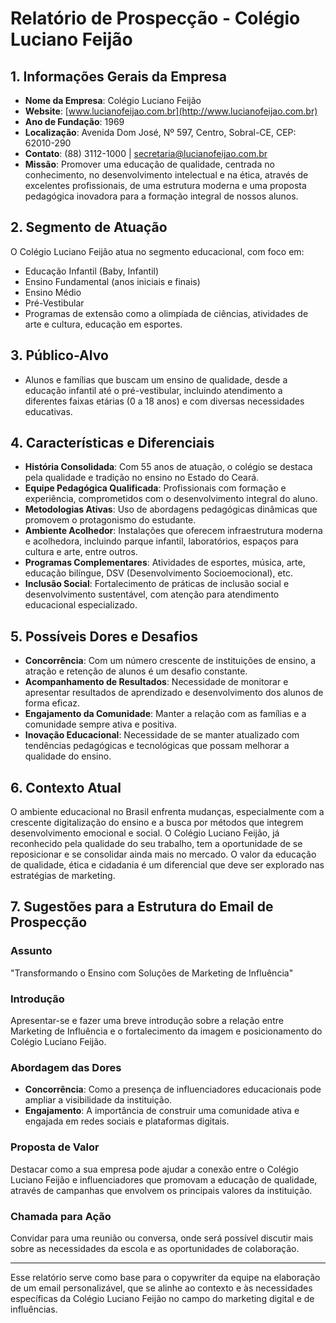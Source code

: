 # Relatório de Prospecção - Colégio Luciano Feijão

## 1. Informações Gerais da Empresa

- **Nome da Empresa**: Colégio Luciano Feijão
- **Website**: [www.lucianofeijao.com.br](http://www.lucianofeijao.com.br)
- **Ano de Fundação**: 1969
- **Localização**: Avenida Dom José, Nº 597, Centro, Sobral-CE, CEP: 62010-290
- **Contato**: (88) 3112-1000 | secretaria@lucianofeijao.com.br
- **Missão**: Promover uma educação de qualidade, centrada no conhecimento, no desenvolvimento intelectual e na ética, através de excelentes profissionais, de uma estrutura moderna e uma proposta pedagógica inovadora para a formação integral de nossos alunos.

## 2. Segmento de Atuação

O Colégio Luciano Feijão atua no segmento educacional, com foco em:

- Educação Infantil (Baby, Infantil)
- Ensino Fundamental (anos iniciais e finais)
- Ensino Médio
- Pré-Vestibular
- Programas de extensão como a olimpíada de ciências, atividades de arte e cultura, educação em esportes.

## 3. Público-Alvo

- Alunos e famílias que buscam um ensino de qualidade, desde a educação infantil até o pré-vestibular, incluindo atendimento a diferentes faixas etárias (0 a 18 anos) e com diversas necessidades educativas.

## 4. Características e Diferenciais

- **História Consolidada**: Com 55 anos de atuação, o colégio se destaca pela qualidade e tradição no ensino no Estado do Ceará.
- **Equipe Pedagógica Qualificada**: Profissionais com formação e experiência, comprometidos com o desenvolvimento integral do aluno.
- **Metodologias Ativas**: Uso de abordagens pedagógicas dinâmicas que promovem o protagonismo do estudante.
- **Ambiente Acolhedor**: Instalações que oferecem infraestrutura moderna e acolhedora, incluindo parque infantil, laboratórios, espaços para cultura e arte, entre outros.
- **Programas Complementares**: Atividades de esportes, música, arte, educação bilíngue, DSV (Desenvolvimento Socioemocional), etc.
- **Inclusão Social**: Fortalecimento de práticas de inclusão social e desenvolvimento sustentável, com atenção para atendimento educacional especializado.

## 5. Possíveis Dores e Desafios

- **Concorrência**: Com um número crescente de instituições de ensino, a atração e retenção de alunos é um desafio constante.
- **Acompanhamento de Resultados**: Necessidade de monitorar e apresentar resultados de aprendizado e desenvolvimento dos alunos de forma eficaz.
- **Engajamento da Comunidade**: Manter a relação com as famílias e a comunidade sempre ativa e positiva.
- **Inovação Educacional**: Necessidade de se manter atualizado com tendências pedagógicas e tecnológicas que possam melhorar a qualidade do ensino.

## 6. Contexto Atual

O ambiente educacional no Brasil enfrenta mudanças, especialmente com a crescente digitalização do ensino e a busca por métodos que integrem desenvolvimento emocional e social. O Colégio Luciano Feijão, já reconhecido pela qualidade do seu trabalho, tem a oportunidade de se reposicionar e se consolidar ainda mais no mercado. O valor da educação de qualidade, ética e cidadania é um diferencial que deve ser explorado nas estratégias de marketing.

## 7. Sugestões para a Estrutura do Email de Prospecção

### Assunto

"Transformando o Ensino com Soluções de Marketing de Influência"

### Introdução

Apresentar-se e fazer uma breve introdução sobre a relação entre Marketing de Influência e o fortalecimento da imagem e posicionamento do Colégio Luciano Feijão.

### Abordagem das Dores

- **Concorrência**: Como a presença de influenciadores educacionais pode ampliar a visibilidade da instituição.
- **Engajamento**: A importância de construir uma comunidade ativa e engajada em redes sociais e plataformas digitais.

### Proposta de Valor

Destacar como a sua empresa pode ajudar a conexão entre o Colégio Luciano Feijão e influenciadores que promovam a educação de qualidade, através de campanhas que envolvem os principais valores da instituição.

### Chamada para Ação

Convidar para uma reunião ou conversa, onde será possível discutir mais sobre as necessidades da escola e as oportunidades de colaboração.

---

Esse relatório serve como base para o copywriter da equipe na elaboração de um email personalizável, que se alinhe ao contexto e às necessidades específicas da Colégio Luciano Feijão no campo do marketing digital e de influências.